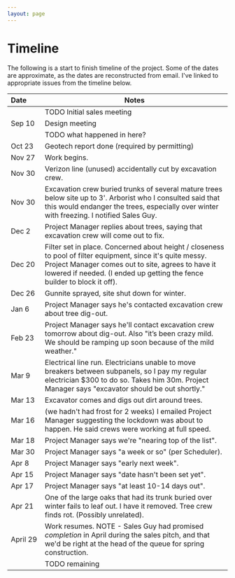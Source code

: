 ```yaml
---
layout: page
---
```


# Timeline

The following is a start to finish timeline of the project. Some of the dates are approximate, as the dates are reconstructed from email. I've linked to appropriate issues from the timeline below.


| Date&nbsp;&nbsp;&nbsp;&nbsp;&nbsp;&nbsp; | Notes | 
|-----------|---|
| 	| TODO Initial sales meeting |
| Sep 10 | Design meeting |
|        | TODO what happened in here? |
| Oct 23 | Geotech report done (required by permitting) |
| Nov 27 | Work begins. |
| Nov 30 | Verizon line (unused) accidentally cut by excavation crew. |
| Nov 30 | Excavation crew buried trunks of several mature trees below site up to 3'. Arborist who I consulted said that this would endanger the trees, especially over winter with freezing. I notified Sales Guy. |
| Dec 2 | Project Manager replies about trees, saying that excavation crew will come out to fix. |
| Dec 20 | Filter set in place. Concerned about height / closeness to pool of filter equipment, since it's quite messy. Project Manager comes out to site, agrees to have it lowered if needed. (I ended up getting the fence builder to block it off). |
| Dec 26 | Gunnite sprayed, site shut down for winter. |
| Jan 6 | Project Manager says he's contacted excavation crew about tree dig-out. |
| Feb 23 | Project Manager says he'll contact excavation crew tomorrow about dig-out. Also "it’s been crazy mild. We should be ramping up soon because of the mild weather." |
| Mar 9 | Electrical line run. Electricians unable to move breakers between subpanels, so I pay my regular electrician $300 to do so.  Takes him 30m. Project Manager says "excavator should be out shortly." |
| Mar 13 | Excavator comes and digs out dirt around trees. |
| Mar 16 | (we hadn't had frost for 2 weeks) I emailed Project Manager suggesting the lockdown was about to happen. He said crews were working at full speed. |
| Mar 18 | Project Manager says we're "nearing top of the list". |
| Mar 30 | Project Manager says "a week or so" (per Scheduler). |
| Apr 8 | Project Manager says "early next week". |
| Apr 15 | Project Manager says "date hasn't been set yet". |
| Apr 17 | Project Manager says "at least 10-14 days out". |
| Apr 21 | One of the large oaks that had its trunk buried over winter fails to leaf out. I have it removed. Tree crew finds rot. (Possibly unrelated). |
| April 29 | Work resumes. NOTE - Sales Guy had promised *completion* in April during the sales pitch, and that we'd be right at the head of the queue for spring construction. |
|      | TODO remaining | 

